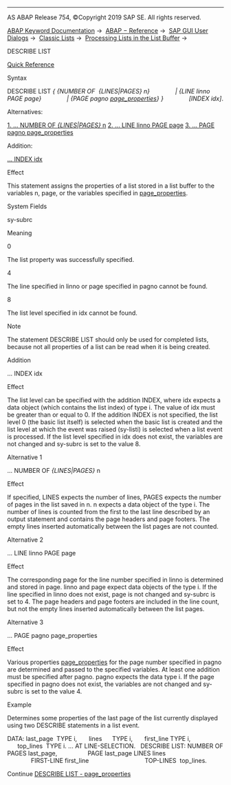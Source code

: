   

* * *

AS ABAP Release 754, ©Copyright 2019 SAP SE. All rights reserved.

[ABAP Keyword Documentation](https://help.sap.com/doc/abapdocu_754_index_htm/7.54/en-US/abenabap.htm) →  [ABAP − Reference](https://help.sap.com/doc/abapdocu_754_index_htm/7.54/en-US/abenabap_reference.htm) →  [SAP GUI User Dialogs](https://help.sap.com/doc/abapdocu_754_index_htm/7.54/en-US/abenabap_screens.htm) →  [Classic Lists](https://help.sap.com/doc/abapdocu_754_index_htm/7.54/en-US/abenabap_dynpro_list.htm) →  [Processing Lists in the List Buffer](https://help.sap.com/doc/abapdocu_754_index_htm/7.54/en-US/abenabap_lists_complex.htm) → 

DESCRIBE LIST

[Quick Reference](https://help.sap.com/doc/abapdocu_754_index_htm/7.54/en-US/abapdescribe_list_shortref.htm)

Syntax

DESCRIBE LIST *{* *{*NUMBER OF  *{*LINES*|*PAGES*}* n*}*
              *|* *{*LINE linno PAGE page*}*
              *|* *{*PAGE pagno [page\_properties](https://help.sap.com/doc/abapdocu_754_index_htm/7.54/en-US/abapdescribe_list_page_properties.htm)*}* *}*
              *\[*INDEX idx*\]*.

Alternatives:

[1\. ... NUMBER OF *{*LINES*|*PAGES*}* n](#!ABAP_ALTERNATIVE_1@1@)
[2\. ... LINE linno PAGE page](#!ABAP_ALTERNATIVE_2@2@)
[3\. ... PAGE pagno page\_properties](#!ABAP_ALTERNATIVE_3@3@)

Addition:

[... INDEX idx](#!ABAP_ONE_ADD@1@)

Effect

This statement assigns the properties of a list stored in a list buffer to the variables n, page, or the variables specified in [page\_properties](https://help.sap.com/doc/abapdocu_754_index_htm/7.54/en-US/abapdescribe_list_page_properties.htm).

System Fields

sy-subrc

Meaning

0

The list property was successfully specified.

4

The line specified in linno or page specified in pagno cannot be found.

8

The list level specified in idx cannot be found.

Note

The statement DESCRIBE LIST should only be used for completed lists, because not all properties of a list can be read when it is being created.

Addition

... INDEX idx

Effect

The list level can be specified with the addition INDEX, where idx expects a data object (which contains the list index) of type i. The value of idx must be greater than or equal to 0. If the addition INDEX is not specified, the list level 0 (the basic list itself) is selected when the basic list is created and the list level at which the event was raised (sy-listi) is selected when a list event is processed. If the list level specified in idx does not exist, the variables are not changed and sy-subrc is set to the value 8.

Alternative 1

... NUMBER OF *{*LINES*|*PAGES*}* n

Effect

If specified, LINES expects the number of lines, PAGES expects the number of pages in the list saved in n. n expects a data object of the type i. The number of lines is counted from the first to the last line described by an output statement and contains the page headers and page footers. The empty lines inserted automatically between the list pages are not counted.

Alternative 2

... LINE linno PAGE page

Effect

The corresponding page for the line number specified in linno is determined and stored in page. linno and page expect data objects of the type i. If the line specified in linno does not exist, page is not changed and sy-subrc is set to 4. The page headers and page footers are included in the line count, but not the empty lines inserted automatically between the list pages.

Alternative 3

... PAGE pagno page\_properties

Effect

Various properties [page\_properties](https://help.sap.com/doc/abapdocu_754_index_htm/7.54/en-US/abapdescribe_list_page_properties.htm) for the page number specified in pagno are determined and passed to the specified variables. At least one addition must be specified after pagno. pagno expects the data type i. If the page specified in pagno does not exist, the variables are not changed and sy-subrc is set to the value 4.

Example

Determines some properties of the last page of the list currently displayed using two DESCRIBE statements in a list event.

DATA: last\_page  TYPE i,
      lines      TYPE i,
      first\_line TYPE i,
      top\_lines  TYPE i.
...
AT LINE-SELECTION.
  DESCRIBE LIST: NUMBER OF PAGES last\_page,
                 PAGE last\_page LINES lines
                                FIRST-LINE first\_line
                                TOP-LINES  top\_lines.

Continue
[DESCRIBE LIST - page\_properties](https://help.sap.com/doc/abapdocu_754_index_htm/7.54/en-US/abapdescribe_list_page_properties.htm)